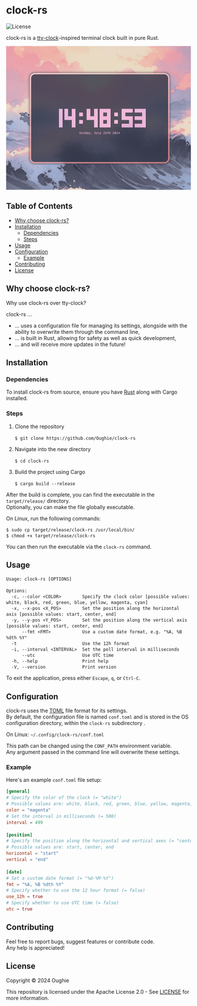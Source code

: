 # clock-rs

![License](https://img.shields.io/github/license/Oughie/clock-rs)

clock-rs is a [tty-clock](https://github.com/xorg62/tty-clock)-inspired terminal clock built in pure Rust.

![presentation](screenshots/preview.png)

## Table of Contents

- [Why choose clock-rs?](#why-choose-clock-rs)
- [Installation](#installation)
  - [Dependencies](#dependencies)
  - [Steps](#steps)
- [Usage](#usage)
- [Configuration](#configuration)
  - [Example](#example)
- [Contributing](#contributing)
- [License](#license)

## Why choose clock-rs?

Why use clock-rs over tty-clock?

clock-rs ...
- ... uses a configuration file for managing its settings, alongside with the ability to overwrite them through the command line,
- ... is built in Rust, allowing for safety as well as quick development,
- ... and will receive more updates in the future!

## Installation

### Dependencies

To install clock-rs from source, ensure you have [Rust](https://www.rust-lang.org/) along with Cargo installed.

### Steps

1. Clone the repository

    `$ git clone https://github.com/Oughie/clock-rs`

2. Navigate into the new directory

    `$ cd clock-rs`

3. Build the project using Cargo

    `$ cargo build --release`

After the build is complete, you can find the executable in the `target/release/` directory.  
Optionally, you can make the file globally executable.

On Linux, run the following commands:  

```
$ sudo cp target/release/clock-rs /usr/local/bin/
$ chmod +x target/release/clock-rs
```

You can then run the executable via the `clock-rs` command.

## Usage

```
Usage: clock-rs [OPTIONS]

Options:
  -c, --color <COLOR>        Specify the clock color [possible values: white, black, red, green, blue, yellow, magenta, cyan]
  -x, --x-pos <X_POS>        Set the position along the horizontal axis [possible values: start, center, end]
  -y, --y-pos <Y_POS>        Set the position along the vertical axis [possible values: start, center, end]
      --fmt <FMT>            Use a custom date format, e.g. "%A, %B %dth %Y"
  -t                         Use the 12h format
  -i, --interval <INTERVAL>  Set the poll interval in milliseconds
      --utc                  Use UTC time
  -h, --help                 Print help
  -V, --version              Print version
```

To exit the application, press either `Escape`, `q`, or `Ctrl-C`.

## Configuration

clock-rs uses the [TOML](https://toml.io/en/) file format for its settings.  
By default, the configuration file is named `conf.toml` and is stored in the OS configuration directory, within the `clock-rs` subdirectory .

On Linux: `~/.config/clock-rs/conf.toml`

This path can be changed using the `CONF_PATH` environment variable.  
Any argument passed in the command line will overwrite these settings.

### Example

Here's an example `conf.toml` file setup:

```toml
[general]
# Specify the color of the clock (= "white")
# Possible values are: white, black, red, green, blue, yellow, magenta, cyan)
color = "magenta"
# Set the interval in milliseconds (= 500)
interval = 499

[position]
# Specify the position along the horizontal and vertical axes (= "center")
# Possible values are: start, center, end
horizontal = "start"
vertical = "end"

[date]
# Set a custom date format (= "%d-%M-%Y")
fmt = "%A, %B %dth %Y"
# Specify whether to use the 12 hour format (= false)
use_12h = true
# Specify whether to use UTC time (= false)
utc = true
```

## Contributing

Feel free to report bugs, suggest features or contribute code.  
Any help is appreciated!

## License

Copyright © 2024 Oughie

This repository is licensed under the Apache License 2.0 - See [LICENSE](LICENSE) for more information.
